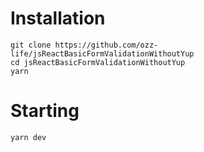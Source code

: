 # Installation

```
git clone https://github.com/ozz-life/jsReactBasicFormValidationWithoutYup
cd jsReactBasicFormValidationWithoutYup
yarn
```

# Starting

```
yarn dev
```